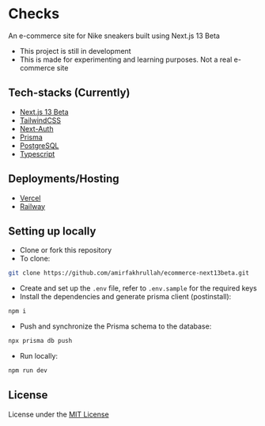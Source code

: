 # Checks

An e-commerce site for Nike sneakers built using Next.js 13 Beta

- This project is still in development
- This is made for experimenting and learning purposes. Not a real e-commerce site

## Tech-stacks (Currently)

- [Next.js 13 Beta](https://beta.nextjs.org/docs)
- [TailwindCSS](https://tailwindcss.com/)
- [Next-Auth](https://next-auth.js.org/)
- [Prisma](https://www.prisma.io/)
- [PostgreSQL](https://www.postgresql.org/)
- [Typescript](https://www.typescriptlang.org/)

## Deployments/Hosting

- [Vercel](https://vercel.com/)
- [Railway](https://railway.app/)

## Setting up locally

- Clone or fork this repository
- To clone:

```bash
git clone https://github.com/amirfakhrullah/ecommerce-next13beta.git
```

- Create and set up the `.env` file, refer to `.env.sample` for the required keys
- Install the dependencies and generate prisma client (postinstall):

```bash
npm i
```

- Push and synchronize the Prisma schema to the database:

```bash
npx prisma db push
```

- Run locally:

```bash
npm run dev
```

## License

License under the [MIT License](./LICENSE)
